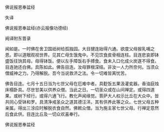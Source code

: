   佛说报恩奉盆经  

失译  

佛说报恩奉盆经(亦云报像功德经)  

阙译附东晋录  

闻如是。一时佛在舍卫国祇树给孤独园。大目揵连始得六通。欲度父母报乳哺之恩。即以道眼观视世界。见其亡母生饿鬼中。不见饮食皮骨相连柱。目连悲哀即钵盛饭往饷其母。母得钵饭。便以左手障饭右手搏食。食未入口化成火炭遂不得食。目连驰还白佛。具陈如此。佛告目连。汝母罪根深结。非汝一人力所奈何。当须众僧威神之力。乃得解脱。吾今当说救济之法。令一切难皆离忧苦。  

佛告目连。七月十五日当为七世父母在厄难中者。具麨饭五果汲灌瓫器。香油庭烛床榻卧具。尽世甘美以供养众僧。当此之日。一切圣众或在山间禅定。或得四道果。或树下经行。或得六通飞行。教化声闻缘觉。菩萨大人权示比丘在大众中。皆共同心受钵和罗。具清净戒圣众之道其德汪洋。其有供养此等之众。七世父母五种亲属。得出三涂应时解脱衣食自然。佛敕众僧。当为施主家七世父母。行禅定意然后食此供。目连比丘及一切众欢喜奉行。  

佛说报恩奉盆经  
